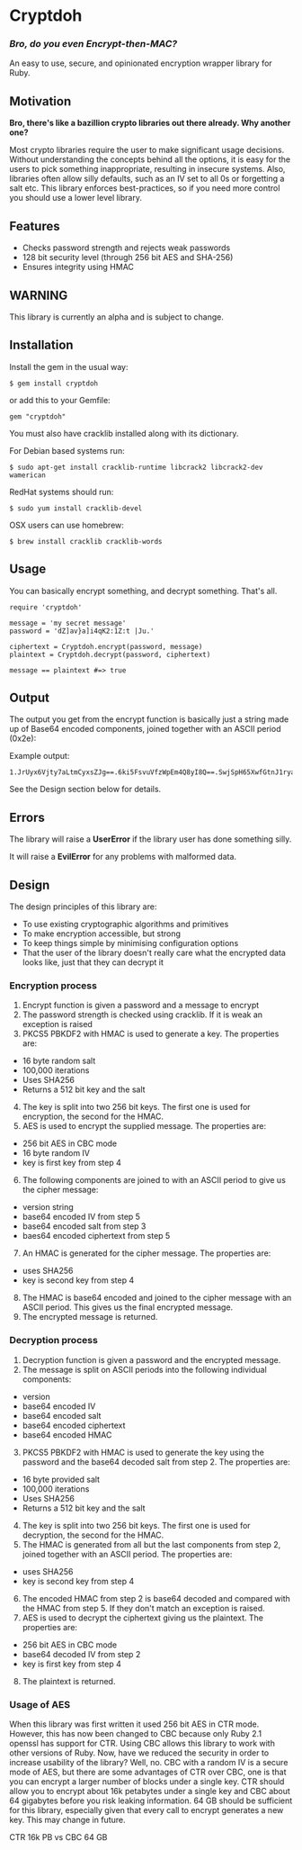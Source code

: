 # Cryptdoh

### *Bro, do you even Encrypt-then-MAC?*

An easy to use, secure, and opinionated encryption wrapper library for Ruby.

## Motivation

**Bro, there's like a bazillion crypto libraries out there already. Why another one?**

Most crypto libraries require the user to make significant usage decisions. Without understanding the concepts behind all the options, it is easy for the users to pick something inappropriate, resulting in insecure systems. Also, libraries often allow silly defaults, such as an IV set to all 0s or forgetting a salt etc. This library enforces best-practices, so if you need more control you should use a lower level library.

## Features

* Checks password strength and rejects weak passwords
* 128 bit security level (through 256 bit AES and SHA-256)
* Ensures integrity using HMAC

## WARNING

This library is currently an alpha and is subject to change. 

## Installation

Install the gem in the usual way:

    $ gem install cryptdoh

or add this to your Gemfile:

    gem "cryptdoh"

You must also have cracklib installed along with its dictionary.

For Debian based systems run:

    $ sudo apt-get install cracklib-runtime libcrack2 libcrack2-dev wamerican

RedHat systems should run:

    $ sudo yum install cracklib-devel

OSX users can use homebrew:

    $ brew install cracklib cracklib-words

## Usage

You can basically encrypt something, and decrypt something. That's all.

    require 'cryptdoh'

    message = 'my secret message'
    password = 'dZ]av}a]i4qK2:1Z:t |Ju.'

    ciphertext = Cryptdoh.encrypt(password, message)
    plaintext = Cryptdoh.decrypt(password, ciphertext)

    message == plaintext #=> true

## Output

The output you get from the encrypt function is basically just a string made up of Base64 encoded components, joined together with an ASCII period (0x2e):

Example output:

    1.JrUyx6Vjty7aLtmCyxsZJg==.6ki5FsvuVfzWpEm4Q8yI8Q==.SwjSpH65XwfGtnJ1ryaC2u08sMVitpuUqxnPHGhIANI=.2Ys5wBf318L9mwaUUPUjUg==

See the Design section below for details.

## Errors

The library will raise a **UserError** if the library user has done something silly.

It will raise a **EvilError** for any problems with malformed data.

## Design

The design principles of this library are:

* To use existing cryptographic algorithms and primitives
* To make encryption accessible, but strong
* To keep things simple by minimising configuration options
* That the user of the library doesn't really care what the encrypted data looks like, just that they can decrypt it

### Encryption process

1. Encrypt function is given a password and a message to encrypt
2. The password strength is checked using cracklib. If it is weak an exception is raised
3. PKCS5 PBKDF2 with HMAC is used to generate a key. The properties are:
  * 16 byte random salt
  * 100,000 iterations
  * Uses SHA256
  * Returns a 512 bit key and the salt
4. The key is split into two 256 bit keys. The first one is used for encryption, the second for the HMAC.
5. AES is used to encrypt the supplied message. The properties are:
  * 256 bit AES in CBC mode
  * 16 byte random IV
  * key is first key from step 4
6. The following components are joined to with an ASCII period to give us the cipher message:
  * version string
  * base64 encoded IV from step 5
  * base64 encoded salt from step 3
  * baes64 encoded ciphertext from step 5
7. An HMAC is generated for the cipher message. The properties are:
  * uses SHA256
  * key is second key from step 4
8. The HMAC is base64 encoded and joined to the cipher message with an ASCII period. This gives us the final encrypted message.
9. The encrypted message is returned.

### Decryption process

1. Decryption function is given a password and the encrypted message.
2. The message is split on ASCII periods into the following individual components:
  * version
  * base64 encoded IV
  * base64 encoded salt
  * base64 encoded ciphertext
  * base64 encoded HMAC
3. PKCS5 PBKDF2 with HMAC is used to generate the key using the password and the base64 decoded salt from step 2. The properties are:
  * 16 byte provided salt
  * 100,000 iterations
  * Uses SHA256
  * Returns a 512 bit key and the salt
4. The key is split into two 256 bit keys. The first one is used for decryption, the second for the HMAC.
5. The HMAC is generated from all but the last components from step 2, joined together with an ASCII period. The properties are:
  * uses SHA256
  * key is second key from step 4
6. The encoded HMAC from step 2 is base64 decoded and compared with the HMAC from step 5. If they don't match an exception is raised.
7. AES is used to decrypt the ciphertext giving us the plaintext. The properties are:
  * 256 bit AES in CBC mode
  * base64 decoded IV from step 2
  * key is first key from step 4
8. The plaintext is returned.

### Usage of AES

When this library was first written it used 256 bit AES in CTR mode. However, this has now been changed to CBC because only Ruby 2.1 openssl has support for CTR. Using CBC allows this library to work with other versions of Ruby. Now, have we reduced the security in order to increase usability of the library? Well, no. CBC with a random IV is a secure mode of AES, but there are some advantages of CTR over CBC, one is that you can encrypt a larger number of blocks under a single key. CTR should allow you to encrypt about 16k petabytes under a single key and CBC about 64 gigabytes before you risk leaking information. 64 GB should be sufficient for this library, especially given that every call to encrypt generates a new key. This may change in future.

CTR 16k PB vs CBC 64 GB
